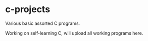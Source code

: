 # c-projects
Various basic assorted C programs.

Working on self-learning C, will upload all working programs here.
